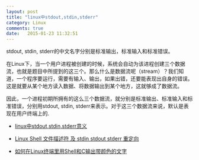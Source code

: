 ```yaml
---
layout: post
title: "linux中stdout,stdin,stderr"
category: Linux
comments: true
date:   2015-01-23 11:32:51
---
```



stdout, stdin, stderr的中文名字分别是标准输出，标准输入和标准错误。  

在Linux下，当一个用户进程被创建的时候，系统会自动为该进程创建三个数据流，也就是题目中所提到的这三个。那么什么是数据流呢（stream）？我们知道，一个程序要运行，需要有输入、输出，如果出错，还要能表现出自身的错误。这是就要从某个地方读入数据、将数据输出到某个地方，这就够成了数据流。  

因此，一个进程初期所拥有的这么三个数据流，就分别是标准输出、标准输入和标准错误，分别用stdout, stdin, stderr来表示。对于这三个数据流来说，默认是表现在用户终端上的.

- [linux中stdout,stdin,stderr意义](http://blog.sina.com.cn/s/blog_912673ce01013qq9.html)
- [Linux Shell 文件描述符 及 stdin stdout stderr 重定向](http://blog.chinaunix.net/uid-20671208-id-3588619.html)



- [如何在Linux终端里用Shell和C输出带颜色的文字](http://blog.csdn.net/acmee/article/details/6613060)
